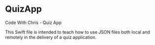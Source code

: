 # QuizApp
Code With Chris - Quiz App

This Swift file is intended to teach how to use JSON files both local and remotely in the delivery of a quiz application.
